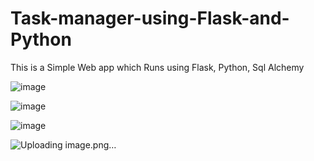 # Task-manager-using-Flask-and-Python

This is a Simple Web app which Runs using Flask, Python, Sql Alchemy

![image](https://user-images.githubusercontent.com/90149745/169652048-2f89d4b9-e2ed-4872-bdad-a893e5a88dbf.png)

![image](https://user-images.githubusercontent.com/90149745/169652066-84049060-adfe-447b-8d99-e37475c10560.png)

![image](https://user-images.githubusercontent.com/90149745/169652086-ecd55583-8cdc-4935-b1ef-54525dd506de.png)

![Uploading image.png…]()
